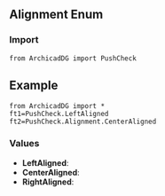 ## Alignment Enum

### Import
```
from ArchicadDG import PushCheck
``` 

## Example
```
from ArchicadDG import *
ft1=PushCheck.LeftAligned
ft2=PushCheck.Alignment.CenterAligned
```

### Values
* **LeftAligned**:
* **CenterAligned**:
* **RightAligned**:
